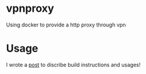 # vpnproxy
Using docker to provide a http proxy through vpn

# Usage
I wrote a [post](https://hare1039.github.io/vpn/2018/03/01/Hosting-proxy-in-foreign-vpn.html) to discribe build instructions and usages!  

